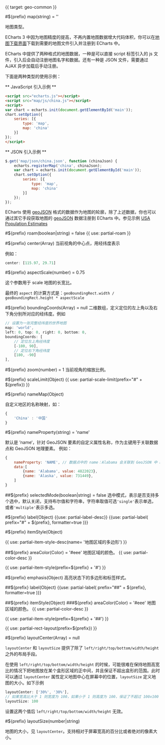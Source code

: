 {{ target: geo-common }}

#${prefix} map(string) = ''

地图类型。

ECharts 3 中因为地图精度的提高，不再内置地图数据增大代码体积，你可以在[地图下载界面](http://ecomfe.github.io/echarts-builder-web/map3.html)下载到需要的地图文件引入并注册到 ECharts 中。

ECharts 中提供了两种格式的地图数据，一种是可以直接 script 标签引入的 js 文件，引入后会自动注册地图名字和数据。还有一种是 JSON 文件，需要通过 AJAX 异步加载后手动注册。

下面是两种类型的使用示例：

** JavaScript 引入示例 **

```html
<script src="echarts.js"></script>
<script src="map/js/china.js"></script>
<script>
var chart = echarts.init(document.getElementById('main'));
chart.setOption({
    series: [{
        type: 'map',
        map: 'china'
    }]
});
</script>
```

** JSON 引入示例 **

```js
$.get('map/json/china.json', function (chinaJson) {
    echarts.registerMap('china', chinaJson);
    var chart = echarts.init(document.getElementById('main'));
    chart.setOption({
        series: [{
            type: 'map',
            map: 'china'
        }]
    });
});
```

ECharts 使用 [geoJSON](http://geojson.org/) 格式的数据作为地图的轮廓，除了上述数据，你也可以通过其它手段获取地图的 [geoJSON](http://geojson.org/) 数据注册到 ECharts 中。参见示例 [USA Population Estimates](${galleryEditorPath}map-usa)

#${prefix} roam(boolean|string) = false
{{ use: partial-roam }}

#${prefix} center(Array)
当前视角的中心点，用经纬度表示

例如：
```js
center: [115.97, 29.71]
```

#${prefix} aspectScale(number) = 0.75

这个参数用于 scale 地图的长宽比。

最终的 `aspect` 的计算方式是：`geoBoundingRect.width / geoBoundingRect.height * aspectScale`

#${prefix} boundingCoords(Array) = null
二维数组，定义定位的左上角以及右下角分别所对应的经纬度。例如
```js
// 设置为一张完整经纬度的世界地图
map: 'world',
left: 0, top: 0, right: 0, bottom: 0,
boundingCoords: [
    // 定位左上角经纬度
    [-180, 90],
    // 定位右下角经纬度
    [180, -90]
],
```

#${prefix} zoom(number) = 1
当前视角的缩放比例。

#${prefix} scaleLimit(Object)
{{ use: partial-scale-limit(prefix="#" + ${prefix}) }}

#${prefix} nameMap(Object)

自定义地区的名称映射，如：
```js
{
    'China' : '中国'
}
```

#${prefix} nameProperty(string) = 'name'

默认是 ’name‘，针对 GeoJSON 要素的自定义属性名称，作为主键用于关联数据点和 GeoJSON 地理要素。
例如： 
```js
{
    nameProperty: 'NAME', // 数据点中的 name：Alabama 会关联到 GeoJSON 中 NAME 属性值为 Alabama 的地理要素{"type":"Feature","id":"01","properties":{"NAME":"Alabama"}, "geometry": { ... }}
    data:[
        {name: 'Alabama', value: 4822023},
        {name: 'Alaska', value: 731449},
    ]
}
```

##${prefix} selectedMode(boolean|string) = false
选中模式，表示是否支持多个选中，默认关闭，支持布尔值和字符串，字符串取值可选`'single'`表示单选，或者`'multiple'`表示多选。




#${prefix} label(Object)
{{use: partial-label-desc}}
{{use: partial-label(
    prefix="#" + ${prefix},
    formatter=true
)}}



#${prefix} itemStyle(Object)

{{ use: partial-item-style-desc(name= '地图区域的多边形') }}

##${prefix} areaColor(Color) = '#eee'
地图区域的颜色。
{{ use: partial-color-desc }}

{{ use: partial-item-style(prefix=${prefix} + '#') }}


#${prefix} emphasis(Object)
高亮状态下的多边形和标签样式。

##${prefix} label(Object)
{{use: partial-label(
    prefix="##" + ${prefix},
    formatter=true
)}}

##${prefix} itemStyle(Object)
###${prefix} areaColor(Color) = '#eee'
地图区域的颜色。
{{ use: partial-color-desc }}

{{ use: partial-item-style(prefix=${prefix} + '##') }}



{{ use: partial-rect-layout(prefix=${prefix}) }}


#${prefix} layoutCenter(Array) = null

`layoutCenter` 和 `layoutSize` 提供了除了 `left/right/top/bottom/width/height` 之外的布局手段。

在使用 `left/right/top/bottom/width/height` 的时候，可能很难在保持地图高宽比的情况下把地图放在某个盒形区域的正中间，并且保证不超出盒形的范围。此时可以通过 `layoutCenter` 属性定义地图中心在屏幕中的位置，`layoutSize` 定义地图的大小。如下示例

```js
layoutCenter: ['30%', '30%'],
// 如果宽高比大于 1 则宽度为 100，如果小于 1 则高度为 100，保证了不超过 100x100 的区域
layoutSize: 100
```

设置这两个值后 `left/right/top/bottom/width/height` 无效。

#${prefix} layoutSize(number|string)

地图的大小，见 `layoutCenter`。支持相对于屏幕宽高的百分比或者绝对的像素大小。

